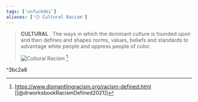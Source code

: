```yaml
---
tags: ['unfuckdei']
aliases: ['😶 Cultural Racism']
---
```


> **CULTURAL** . The ways in which the dominant culture is founded upon and then defines and shapes norms, values, beliefs and standards to advantage white people and oppress people of color. 
> 
> ![Cultural Racism](https://www.dismantlingracism.org/uploads/4/3/5/7/43579015/three-expressions-worksheet_orig.jpg)
> [^1]

^3bc2a8

[^1]: https://www.dismantlingracism.org/racism-defined.html [[@drworksbookRacismDefined2021]]